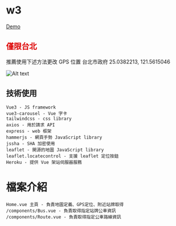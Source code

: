 # w3

[Demo](https://w3-bus.herokuapp.com/)

## <font color="#dd0000">僅限台北</font>

推薦使用下述方法更改 GPS 位置
台北市政府
25.0382213, 121.5615046

![Alt text](/img/busChangeGps.gif)

## 技術使用

```
Vue3 - JS framework
vue3-carousel - Vue 字卡
tailwindcss - css library
axios - 用於請求 API
express - web 框架
hammerjs - 網頁手勢 JavaScript library
jssha - SHA 加密使用
leaflet - 開源的地圖 JavaScript library
leaflet.locatecontrol - 支援 leaflet 定位按鈕
Heroku - 提供 Vue 架站伺服器服務
```

# 檔案介紹

```
Home.vue 主頁 - 負責地圖定義、GPS定位、附近站牌取得
/components/Bus.vue - 負責取得指定站牌公車資訊
/components/Route.vue - 負責取得指定公車路線資訊
```
